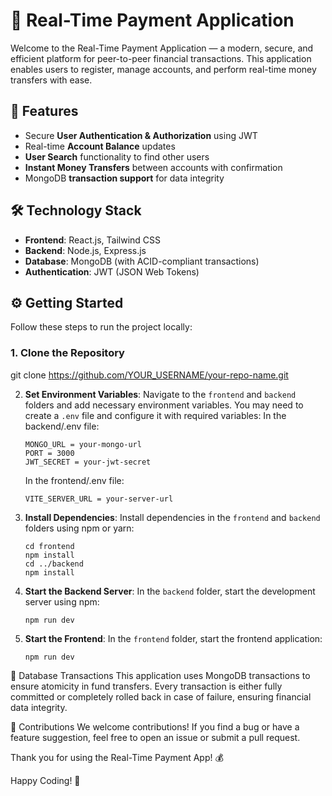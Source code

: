 # 💸 Real-Time Payment Application

Welcome to the Real-Time Payment Application — a modern, secure, and efficient platform for peer-to-peer financial transactions. This application enables users to register, manage accounts, and perform real-time money transfers with ease.

## 🚀 Features

- Secure **User Authentication & Authorization** using JWT
- Real-time **Account Balance** updates
- **User Search** functionality to find other users
- **Instant Money Transfers** between accounts with confirmation
- MongoDB **transaction support** for data integrity

## 🛠️ Technology Stack

- **Frontend**: React.js, Tailwind CSS
- **Backend**: Node.js, Express.js
- **Database**: MongoDB (with ACID-compliant transactions)
- **Authentication**: JWT (JSON Web Tokens)

## ⚙️ Getting Started

Follow these steps to run the project locally:

### 1. Clone the Repository

git clone https://github.com/YOUR_USERNAME/your-repo-name.git


2. **Set Environment Variables**: Navigate to the `frontend` and `backend` folders and add necessary environment variables. You may need to create a `.env` file and configure it with required variables:
   In the backend/.env file:

   ```
   MONGO_URL = your-mongo-url
   PORT = 3000
   JWT_SECRET = your-jwt-secret
   ```

   In the frontend/.env file:

   ```
   VITE_SERVER_URL = your-server-url
   ```

3. **Install Dependencies**: Install dependencies in the `frontend` and `backend` folders using npm or yarn:

   ```
   cd frontend
   npm install
   cd ../backend
   npm install
   ```

4. **Start the Backend Server**: In the `backend` folder, start the development server using npm:

   ```
   npm run dev
   ```

5. **Start the Frontend**: In the `frontend` folder, start the frontend application:

   ```
   npm run dev
   ```

🔄 Database Transactions
This application uses MongoDB transactions to ensure atomicity in fund transfers. Every transaction is either fully committed or completely rolled back in case of failure, ensuring financial data integrity.

🤝 Contributions
We welcome contributions! If you find a bug or have a feature suggestion, feel free to open an issue or submit a pull request.

Thank you for using the Real-Time Payment App! 💰

Happy Coding! 🚀
